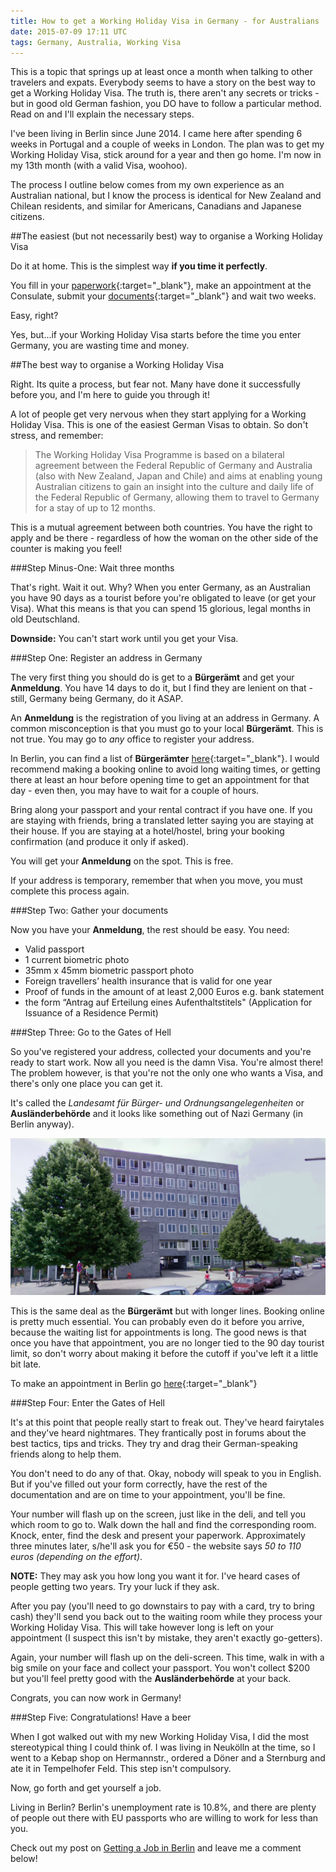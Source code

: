 ```yaml
---
title: How to get a Working Holiday Visa in Germany - for Australians
date: 2015-07-09 17:11 UTC
tags: Germany, Australia, Working Visa
---
```


This is a topic that springs up at least once a month when talking to other travelers and expats. Everybody seems to have a story on the best way to get a Working Holiday Visa. The truth is, there aren't any secrets or tricks - but in good old German fashion, you DO have to follow a particular method. Read on and I'll explain the necessary steps.   

I've been living in Berlin since June 2014. I came here after spending 6 weeks in Portugal and a couple of weeks in London. The plan was to get my Working Holiday Visa, stick around for a year and then go home. I'm now in my 13th month (with a valid Visa, woohoo).

The process I outline below comes from my own experience as an Australian national, but I know the process is identical for New Zealand and Chilean residents, and similar for Americans, Canadians and Japanese citizens.

##The easiest (but not necessarily best) way to organise a Working Holiday Visa

Do it at home. This is the simplest way **if you time it perfectly**. 

You fill in your [paperwork](http://www.australien.diplo.de/contentblob/3975340/Daten/4777782/FormularDVisum.pdf){:target="_blank"}, make an appointment at the Consulate, submit your [documents](http://www.australien.diplo.de/Vertretung/australien/en/Visa/Working-Holiday.html){:target="_blank"} and wait two weeks.

Easy, right?

Yes, but...if your Working Holiday Visa starts before the time you enter Germany, you are wasting time and money. 

##The best way to organise a Working Holiday Visa

Right. Its quite a process, but fear not. Many have done it successfully before you, and I'm here to guide you through it! 

A lot of people get very nervous when they start applying for a Working Holiday Visa. This is one of the easiest German Visas to obtain. So don't stress, and remember:

> The Working Holiday Visa Programme is based on a bilateral agreement between the Federal Republic of Germany and Australia (also with New Zealand, Japan and Chile) and aims at enabling young Australian citizens to gain an insight into the culture and daily life of the Federal Republic of Germany, allowing them to travel to Germany for a stay of up to 12 months.

This is a mutual agreement between both countries. You have the right to apply and be there - regardless of how the woman on the other side of the counter is making you feel!

###Step Minus-One: Wait three months

That's right. Wait it out. Why? When you enter Germany, as an Australian you have 90 days as a tourist before you're obligated to leave (or get your Visa). What this means is that you can spend 15 glorious, legal months in old Deutschland.

**Downside:** You can't start work until you get your Visa. 

###Step One: Register an address in Germany

The very first thing you should do is get to a **Bürgerämt** and get your **Anmeldung**. You have 14 days to do it, but I find they are lenient on that - still, Germany being Germany, do it ASAP.

An **Anmeldung** is the registration of you living at an address in Germany. A common misconception is that you must go to your local **Bürgerämt**. This is not true. You may go to *any* office to register your address. 

In Berlin, you can find a list of **Bürgerämter** [here](https://service.berlin.de/standorte/buergeraemter/){:target="_blank"}. I would recommend making a booking online to avoid long waiting times, or getting there at least an hour before opening time to get an appointment for that day - even then, you may have to wait for a couple of hours.

Bring along your passport and your rental contract if you have one. If you are staying with friends, bring a translated letter saying you are staying at their house. If you are staying at a hotel/hostel, bring your booking confirmation (and produce it only if asked). 

You will get your **Anmeldung** on the spot. This is free.

If your address is temporary, remember that when you move, you must complete this process again.

###Step Two: Gather your documents

Now you have your **Anmeldung**, the rest should be easy. You need:

- Valid passport
- 1 current biometric photo
- 35mm x 45mm biometric passport photo
- Foreign travellers’ health insurance that is valid for one year
- Proof of funds in the amount of at least 2,000 Euros e.g. bank statement
- the form “Antrag auf Erteilung eines Aufenthaltstitels" (Application for Issuance of a Residence Permit)

###Step Three: Go to the Gates of Hell

So you've registered your address, collected your documents and you're ready to start work. Now all you need is the damn Visa. You're almost there! The problem however, is that you're not the only one who wants a Visa, and there's only one place you can get it. 

It's called the *Landesamt für Bürger- und Ordnungsangelegenheiten* or **Ausländerbehörde** and it looks like something out of Nazi Germany (in Berlin anyway). 

![Ausländerbehörde](../images/auslandebehorde.png)

This is the same deal as the **Bürgerämt** but with longer lines. Booking online is pretty much essential. You can probably even do it before you arrive, because the waiting list for appointments is long. The good news is that once you have that appointment, you are no longer tied to the 90 day tourist limit, so don't worry about making it before the cutoff if you've left it a little bit late. 

To make an appointment in Berlin go [here](https://formular.berlin.de/xima-forms-29/nextpage/f2afb9c3-a3fa-4a68-9bdd-802d090edfa9/;jsessionid=F03AD6D614881368ADC616376E4F52F9){:target="_blank"}

###Step Four: Enter the Gates of Hell

It's at this point that people really start to freak out. They've heard fairytales and they've heard nightmares. They frantically post in forums about the best tactics, tips and tricks. They try and drag their German-speaking friends along to help them.

You don't need to do any of that. Okay, nobody will speak to you in English. But if you've filled out your form correctly, have the rest of the documentation and are on time to your appointment, you'll be fine. 

Your number will flash up on the screen, just like in the deli, and tell you which room to go to. Walk down the hall and find the corresponding room. Knock, enter, find the desk and present your paperwork. Approximately three minutes later, s/he'll ask you for €50 - the website says *50 to 110 euros (depending on the effort)*.

**NOTE:** They may ask you how long you want it for. I've heard cases of people getting two years. Try your luck if they ask. 

After you pay (you'll need to go downstairs to pay with a card, try to bring cash) they'll send you back out to the waiting room while they process your Working Holiday Visa. This will take however long is left on your appointment (I suspect this isn't by mistake, they aren't exactly go-getters). 

Again, your number will flash up on the deli-screen. This time, walk in with a big smile on your face and collect your passport. You won't collect $200 but you'll feel pretty good with the **Ausländerbehörde** at your back.

Congrats, you can now work in Germany!

###Step Five: Congratulations! Have a beer

When I got walked out with my new Working Holiday Visa, I did the most stereotypical thing I could think of. I was living in Neukölln at the time, so I went to a Kebap shop on Hermannstr., ordered a Döner and a Sternburg and ate it in Tempelhofer Feld. This step isn't compulsory.

Now, go forth and get yourself a job.

Living in Berlin? Berlin's unemployment rate is 10.8%, and there are plenty of people out there with EU passports who are willing to work for less than you. 

Check out my post on [Getting a Job in Berlin](/getting_a_job_in_berlin) and leave me a comment below!






















